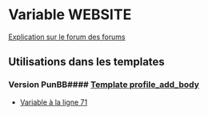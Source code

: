 # Variable WEBSITE
[Explication sur le forum des forums](http://forum.forumactif.com/t294113-listing-des-variables#WEBSITE)
## Utilisations dans les templates
### Version PunBB#### [Template profile_add_body](punbb/profile_add_body.md)
* [Variable à la ligne 71](../punbb/profile_add_body.tpl#L71)